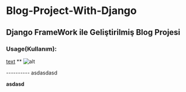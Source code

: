 # Blog-Project-With-Django

## Django FrameWork ile Geliştirilmiş Blog Projesi

### Usage(Kullanım):

[text](https://link)
**
![alt](https://link)

---------- asdasdasd

**asdasd**